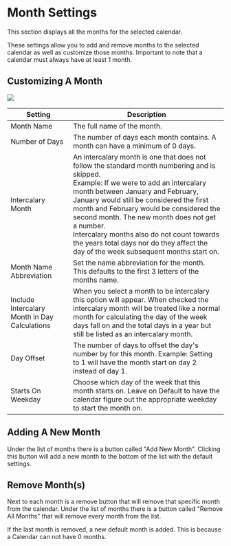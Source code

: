 # Month Settings

This section displays all the months for the selected calendar.

These settings allow you to add and remove months to the selected calendar as well as customize those months. Important to note that a calendar must always have at least 1 month.

## Customizing A Month

![](media://month-options.png)

| Setting                                       | Description                                                                                                                                                                                                                                                                                                                                                                                                                                                        |
|-----------------------------------------------|--------------------------------------------------------------------------------------------------------------------------------------------------------------------------------------------------------------------------------------------------------------------------------------------------------------------------------------------------------------------------------------------------------------------------------------------------------------------|
| Month Name                                    | The full name of the month.                                                                                                                                                                                                                                                                                                                                                                                                                                        |
| Number of Days                                | The number of days each month contains. A month can have a minimum of 0 days.                                                                                                                                                                                                                                                                                                                                                                                      |
| Intercalary Month                             | An intercalary month is one that does not follow the standard month numbering and is skipped.<br/>Example: If we were to add an intercalary month between January and February, January would still be considered the first month and February would be considered the second month. The new month does not get a number.<br/>Intercalary months also do not count towards the years total days nor do they affect the day of the week subsequent months start on. |
| Month Name Abbreviation                       | Set the name abbreviation for the month. This defaults to the first 3 letters of the months name.                                                                                                                                                                                                                                                                                                                                                                  |
| Include Intercalary Month in Day Calculations | When you select a month to be intercalary this option will appear. When checked the intercalary month will be treated like a normal month for calculating the day of the week days fall on and the total days in a year but still be listed as an intercalary month.                                                                                                                                                                                               |
| Day Offset                                    | The number of days to offset the day's number by for this month. Example: Setting to 1 will have the month start on day 2 instead of day 1.                                                                                                                                                                                                                                                                                                                        |
| Starts On Weekday                             | Choose which day of the week that this month starts on. Leave on Default to have the calendar figure out the appropriate weekday to start the month on.                                                                                                                                                                                                                                                                                                            |


## Adding A New Month

Under the list of months there is a button called "Add New Month". Clicking this button will add a new month to the bottom of the list with the default settings.

## Remove Month(s)

Next to each month is a remove button that will remove that specific month from the calendar. Under the list of months there is a button called "Remove All Months" that will remove every month from the list.

If the last month is removed, a new default month is added. This is because a Calendar can not have 0 months.